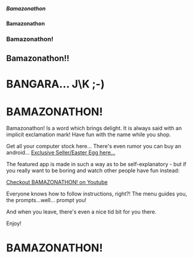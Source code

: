 ##### Bamazonathon
#### Bamazonathon
### Bamazonathon!
## Bamazonathon!!
# BANGARA... J\K ;-)

# BAMAZONATHON!
Bamazonathon! Is a word which brings delight. It is always said with an implicit exclamation mark!
Have fun with the name while you shop.

 Get all your computer stock here...
 There's even rumor you can buy an android...
 [Exclusive Seller/Easter Egg here...](https://youtu.be/-frT6YSmRKo)

The featured app is made in such a way as to be self-explanatory -
but if you really want to be boring and watch other people have fun instead:

[Checkout BAMAZONATHON! on Youtube](https://www.youtube.com/watch?v=15qyeiT_MQg&feature=youtu.be)

Everyone knows how to follow instructions, right?!
The menu guides you, the prompts...well... prompt you!

And when you leave, there's even a nice tid bit for you there.

Enjoy!


# BAMAZONATHON!
